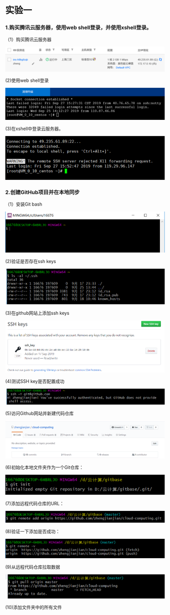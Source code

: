 #                              实验一

### 1.购买腾讯云服务器，使用web shell登录，并使用xshell登录。

（1）购买腾讯云服务器

![](../basic/image/1.png)

(2)使用web shell登录

![](../basic/image/2.png)

(3)在xshell中登录云服务器。

![](../basic/image/3.png)

### 2.创建GitHub项目并在本地同步

（1）安装Git bash

![](../basic/image/4.png)

(2)验证是否存在ssh keys

![](../basic/image/5.png)

(3)在github网站上添加ssh keys

![](../basic/image/6.png)

(4)测试SSH key是否配置成功

![](../basic/image/7.png)

(5)访问Github网站并新建代码仓库

![](../basic/image/8.png)

(6)初始化本地文件夹作为一个Git仓库：

![](../basic/image/9.png)

(7)添加远程代码仓库的URL：

![](../basic/image/10.png)

(8)验证一下添加是否成功：

![](../basic/image/11.png)

(9)从远程代码仓库拉取数据

![](../basic/image/12.png)

(10)添加文件夹中的所有文件

